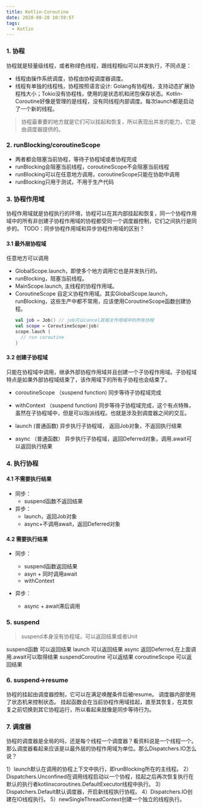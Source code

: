 ```yaml
---
title: Kotlin-Coroutine
date: 2020-08-20 10:59:57
tags:
  - Kotlin
---
```


### 1. 协程
协程就是轻量级线程，或者称绿色线程，跟线程相似可以并发执行，不同点是：
- 线程由操作系统调度，协程由协程调度器调度。
- 线程有单独的线程栈，协程按照语言设计: Golang有协程栈，支持动态扩展协程栈大小；Tokio没有协程栈，使用的是状态机和闭包保存状态。Kotlin-Coroutine好像是管理的是线程，没有同线程内部调度。每次launch都是启动了一个新的线程。

> 协程最重要的地方就是它们可以挂起和恢复，所以表现出并发的能力，它是由调度器提供的。

<!-- more -->

### 2. runBlocking/coroutineScope
- 两者都会阻塞当前协程，等待子协程域或者协程完成
- runBlocking会阻塞当前线程，coroutineScope不会阻塞当前线程
- runBlocking可以在任意地方调用，coroutineScope只能在协助中调用
- runBlocking只用于测试，不用于生产代码


### 3. 协程作用域
协程作用域就是协程执行的环境，协程可以在其内部挂起和恢复，同一个协程作用域中的所有非创建子协程作用域的协程都受同一个调度器控制，它们之间执行是同步的。
TODO：同步协程作用域和异步协程作用域的区别？

#### 3.1 最外层协程域
任意地方可以调用
- GlobalScope.launch，即使多个地方调用它也是并发执行的。
- runBlocking，阻塞当前线程。
- MainScope.launch, 主线程的协程作用域。
- CoroutineScope 自定义协程作用域。其实GlobalScope.launch，runBlocking，这些生产中都不常用，应该使用CoroutineScope函数创建协程。
  ``` kotlin
  val job = Job() // job可以cancel其相关作用域中的所有协程
  val scope = CoroutineScope(job)
  scope.lauch {
    // run coroutine
  }
  ```

#### 3.2 创建子协程域
只能在协程域中调用，继承外部协程作用域并且创建一个子协程作用域。子协程域特点是如果外部协程域结束了，该作用域下的所有子协程也会结束了。

- coroutineScope （suspend function)
同步等待子协程域完成

- withContext （suspend function)
同步等待子协程域完成，这个有点特殊，虽然在子协程域中，但是可以指派线程。也就是涉及到调度器之间的交互。

- launch (普通函数)
异步执行子协程域， 返回Job对象，不返回执行结果

- async （普通函数）
异步执行子协程域，返回Deferred对象，调用.await可以返回执行结果

### 4. 执行协程
#### 4.1 不需要执行结果
- 同步：
  * suspend函数不返回结果
- 异步：
  * launch，返回Job对象
  * async+不调用await，返回Deferred对象

#### 4.2 需要执行结果
- 同步：
  * suspend函数返回结果
  * asyn + 同时调用await
  * withContext

- 异步：
  * async + await滞后调用


### 5. suspend
> suspend本身没有协程域，可以返回结果或者Unit

suspend函数 可以返回结果
launch 可以返回结果
async 返回Deferred,在上面调用.await可以取得结果
suspendCoroutine 可以返结果
coroutineScope 可以返回结果

### 6. suspend->resume
协程的挂起由调度器控制，它可以在满足唤醒条件后被resume。
调度器内部使用了状态机来控制状态。
挂起函数会在当前协程作用域挂起，直至其恢复，在其恢复之前切换到其它协程运行，所以看起来就像是同步等待行为。

### 7. 调度器
协程的调度器是全局的吗，还是每个线程一个调度器？看资料说是一个线程一个。那么调度器看起来应该是以最外层的协程作用域为单位。那么Dispatchers.IO怎么说？

1）launch默认在调用的协程上下文中执行，即runBlocking所在的主线程。
2）Dispatchers.Unconfined在调用线程启动以一个协程，挂起之后再次恢复执行在默认的执行者kotlinxcoroutines.DefaultExecutor线程中执行。
3）Dispatchers.Default默认调度器，开启新线程执行协程。
4）Dispatchers.IO创建在IO线程执行。
5）newSingleThreadContext创建一个独立的线程执行。

